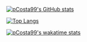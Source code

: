 [![pCosta99's GitHub stats](https://github-readme-stats-pcosta99.vercel.app/api?username=pCosta99&count_private=true&show_icons=true&theme=vision-friendly-dark)](https://github.com/pCosta99/github-readme-stats)

[![Top Langs](https://github-readme-stats-pcosta99.vercel.app/api/top-langs/?username=pCosta99&layout=compact&theme=vision-friendly-dark&hide=java,html,roff,c,prolog,python)](https://github.com/pCosta99/github-readme-stats)

[![pCosta99's wakatime stats](https://github-readme-stats-pcosta99.vercel.app/api/wakatime?username=pCosta99)](https://github.com/pCosta99/github-readme-stats)
